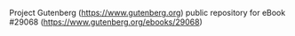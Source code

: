 Project Gutenberg (https://www.gutenberg.org) public repository for eBook #29068 (https://www.gutenberg.org/ebooks/29068)
